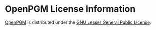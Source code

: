 # OpenPGM License Information

[OpenPGM](https://code.google.com/archive/p/openpgm/)
is distributed under the
[GNU Lesser General Public License](https://www.gnu.org/licenses/lgpl-3.0.html).

